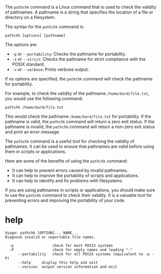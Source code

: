 The `pathchk` command is a Linux command that is used to check the validity of pathnames. A pathname is a string that specifies the location of a file or directory on a filesystem.

The syntax for the `pathchk` command is:

```
pathchk [options] [pathname]
```

The options are:

* `-p` or `--portability`: Checks the pathname for portability.
* `-s` or `--strict`: Checks the pathname for strict compliance with the POSIX standard.
* `-v` or `--verbose`: Prints verbose output.

If no options are specified, the `pathchk` command will check the pathname for portability.

For example, to check the validity of the pathname `/home/bard/file.txt`, you would use the following command:

```
pathchk /home/bard/file.txt
```

This would check the pathname `/home/bard/file.txt` for portability. If the pathname is valid, the `pathchk` command will return a zero exit status. If the pathname is invalid, the `pathchk` command will return a non-zero exit status and print an error message.

The `pathchk` command is a useful tool for checking the validity of pathnames. It can be used to ensure that pathnames are valid before using them in scripts or applications.

Here are some of the benefits of using the `pathchk` command:

* It can help to prevent errors caused by invalid pathnames.
* It can help to improve the portability of scripts and applications.
* It can help to identify and fix problems with filesystems.

If you are using pathnames in scripts or applications, you should make sure to use the `pathchk` command to check their validity. It is a valuable tool for preventing errors and improving the portability of your code.




# help 

```
Usage: pathchk [OPTION]... NAME...
Diagnose invalid or unportable file names.

  -p                  check for most POSIX systems
  -P                  check for empty names and leading "-"
      --portability   check for all POSIX systems (equivalent to -p -P)
      --help     display this help and exit
      --version  output version information and exit

```
